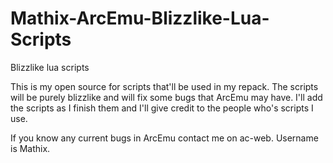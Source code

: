 Mathix-ArcEmu-Blizzlike-Lua-Scripts
===================================

Blizzlike lua scripts

This is my open source for scripts that'll be used in my repack. The scripts will be purely blizzlike and will fix some bugs that ArcEmu may have. I'll add the scripts as I finish them and I'll give credit to the people who's scripts I use.

If you know any current bugs in ArcEmu contact me on ac-web. Username is Mathix.